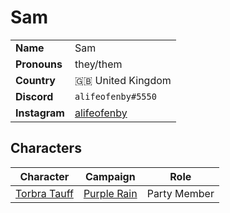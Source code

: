 # Sam

|||
| --- | --- |
| **Name** | Sam | player.2
| **Pronouns** | they/them |
| **Country** | 🇬🇧 United Kingdom |
| **Discord** | `alifeofenby#5550` |
| **Instagram** | [alifeofenby](https://www.instagram.com/alifeofenby/) |

## Characters

| Character | Campaign | Role |
| --- | --- | --- |
| [Torbra Tauff](../characters/torbra-tauff.md) | [Purple Rain](../campaigns/purple-rain/purple-rain.md) | Party Member |
